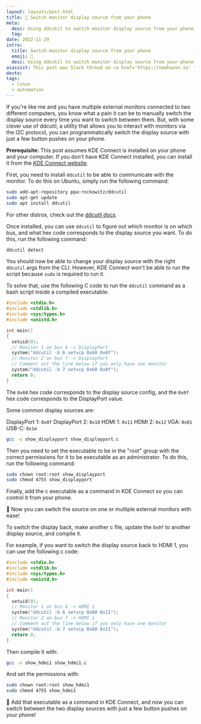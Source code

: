 ```yaml
---
layout: layouts/post.html
title: 📱 Switch monitor display source from your phone
meta:
  desc: Using ddcutil to switch monitor display source from your phone
  tag:
date: 2022-11-29
intro:
  title: Switch monitor display source from your phone
  emoji: 📱
  desc: Using ddcutil to switch monitor display source from your phone
aiassist: This post was Slack thread on <a href='https://newhaven.io' target='_blank'>newhaven.io</a> that was converted to a blog post using GPT-3.
devto:
tags:
  - linux
  - automation
---
```


If you're like me and you have multiple external monitors connected to two different computers, you know what a pain it can be to manually switch the display source every time you want to switch between them. But, with some clever use of ddcutil, a utility that allows you to interact with monitors via the I2C protocol, you can programmatically switch the display source with just a few button pushes on your phone.

**Prerequisite:** This post assumes KDE Connect is installed on your phone and your computer. If you don't have KDE Connect installed, you can install it from the [KDE Connect website](https://kdeconnect.kde.org/).

First, you need to install `ddcutil` to be able to communicate with the monitor. To do this on Ubuntu, simply run the following command:

```bash
sudo add-apt-repository ppa:rockowitz/ddcutil
sudo apt-get update
sudo apt install ddcutil
```

For other distros, check out the [ddcutil docs](http://www.ddcutil.com/install/).

Once installed, you can use `ddcutil` to figure out which monitor is on which bus, and what hex code corresponds to the display source you want. To do this, run the following command:

```bash
ddcutil detect
```

You should now be able to change your display source with the right `ddcutil` args from the CLI. However, KDE Connect won't be able to run the script because `sudo` is required to run it.

To solve that, use the following C code to run the `ddcutil` command as a bash script inside a compiled executable:

```c
#include <stdio.h>
#include <stdlib.h>
#include <sys/types.h>
#include <unistd.h>

int main()
{
  setuid(0);
  // Monitor 1 on bus 6 -> DisplayPort
  system("ddcutil -b 6 setvcp 0x60 0x0f");
  // Monitor 2 on bus 7 -> DisplayPort
  // Comment out the line below if you only have one monitor
  system("ddcutil -b 7 setvcp 0x60 0x0f");
  return 0;
}
```

The `0x60` hex code corresponds to the display source config, and the `0x0f` hex code corresponds to the DisplayPort value.

Some common display sources are:

DisplayPort 1: `0x0f`
DisplayPort 2: `0x10`
HDMI 1: `0x11`
HDMI 2: `0x12`
VGA: `0x01`
USB-C: `0x1e`

```bash
gcc -o show_displayport show_displayport.c
```

Then you need to set the executable to be in the "root" group with the correct permissions for it to be executable as an administrator. To do this, run the following command:

```bash
sudo chown root:root show_displayport 
sudo chmod 4755 show_displayport 
```

Finally, add the c executable as a command in KDE Connect so you can control it from your phone.

🎉 Now you can switch the source on one or multiple external monitors with ease!

To switch the display back, make another c file, update the `0x0f` to another display source, and compile it.

For example, if you want to switch the display source back to HDMI 1, you can use the following c code:

```c
#include <stdio.h>
#include <stdlib.h>
#include <sys/types.h>
#include <unistd.h>

int main()
{
  setuid(0);
  // Monitor 1 on bus 6 -> HDMI 1
  system("ddcutil -b 6 setvcp 0x60 0x11");
  // Monitor 2 on bus 7 -> HDMI 1
  // Comment out the line below if you only have one monitor
  system("ddcutil -b 7 setvcp 0x60 0x11");
  return 0;
}
```

Then compile it with:

```bash
gcc -o show_hdmi1 show_hdmi1.c
```

And set the permissions with:

```bash
sudo chown root:root show_hdmi1
sudo chmod 4755 show_hdmi1
```

💯 Add that executable as a command in KDE Connect, and now you can switch between the two display sources with just a few button pushes on your phone!

